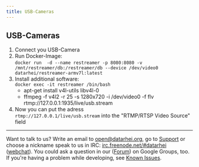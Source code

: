 ```yaml
---
title: USB-Cameras
---
```


## USB-Cameras

1. Connect you USB-Camera
2. Run Docker-Image:   
   `docker run  -d --name restreamer -p 8080:8080 -v /mnt/restreamer/db:/restreamer/db --device /dev/video0 datarhei/restreamer-armv7l:latest`
3. Install additional software:   
   `docker exec -it restreamer /bin/bash`   
   * apt-get install v4l-utils libv4l-0
   * ffmpeg -f v4l2 -r 25 -s 1280x720 -i /dev/video0 -f flv rtmp://127.0.0.1:1935/live/usb.stream
4. Now you can put the adress   
   `rtmp://127.0.0.1/live/usb.stream`
   into the "RTMP/RTSP Video Source" field

---
Want to talk to us? Write an email to <a href="mailto:open@datarhei.org?subject=Datarhei/Restreamer">open@datarhei.org</a>, go to [Support](../support.html) or choose a nickname speak to us in IRC: <a href="irc://irc.freenode.net#piwik">irc.freenode.net/#datarhei</a> (<a target= "_blank" href="https://webchat.freenode.net/?channels=datarhei">webchat</a>). You could ask a question in our (<a target= "_blank" href="https://groups.google.com/forum/#!forum/datarhei">Forum</a>) on Google Groups, too. If you're having a problem while developing, see <a target= "_blank" href="https://github.com/datarhei/restreamer/issues">Known Issues</a>.